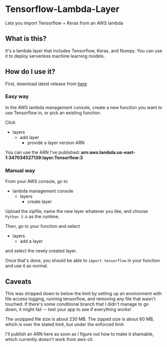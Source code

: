 # Tensorflow-Lambda-Layer
Lets you import Tensorflow + Keras from an AWS lambda

## What is this?
It's a lambda layer that includes Tensorflow, Keras, and Numpy. You can use it to deploy serverless machine learning models.

## How do I use it?
First, download latest release from [here](https://github.com/antonpaquin/Tensorflow-Lambda-Layer/releases)

### Easy way
In the AWS lambda management console, create a new function you want to use Tensorflow in, or pick an existing function. 

Click
- layers
  - add layer
    - provide a layer version ARN
 
You can use the ARN I've published: **arn:aws:lambda:us-east-1:347034527139:layer:Tensorflow:3**

### Manual way
From your AWS console, go to
- lambda management console
  - layers
    - create layer
    
Upload the zipfile, name the new layer whatever you like, and choose `Python 3.6` as the runtime.

Then, go to your function and select
- layers
  - add a layer
  
and select the newly created layer.

Once that's done, you should be able to `import tensorflow` in your function and use it as normal.

## Caveats
This was stripped down to below the limit by setting up an environment with file access logging, running tensorflow, and 
removing any file that wasn't touched. If there's some conditional branch that I didn't manage to go down, it might fail --
test your app to see if everything works!

The unzipped file size is about 230 MB. The zipped size is about 60 MB, which is over the stated limit, but under the enforced limit.

I'll publish an ARN here as soon as I figure out how to make it shareable, which currently doesn't work from aws-cli.
